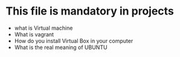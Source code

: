 # This file is mandatory in projects
* what is Virtual machine
* What is vagrant
* How do you install Virtual Box in your computer
* What is the real meaning of UBUNTU
